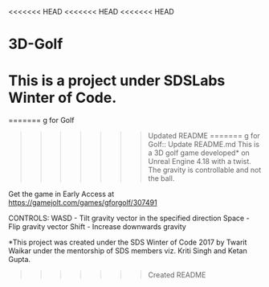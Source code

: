 <<<<<<< HEAD
<<<<<<< HEAD
<<<<<<< HEAD
# 3D-Golf
This is a project under SDSLabs Winter of Code. 
=======
=======
g for Golf
>>>>>>> Updated README
=======
g for Golf:: 
>>>>>>> Update README.md
This is a 3D golf game developed* on Unreal Engine 4.18 with a twist.
The gravity is controllable and not the ball.

Get the game in Early Access at https://gamejolt.com/games/gforgolf/307491

CONTROLS:
  WASD - Tilt gravity vector in the specified direction
  Space - Flip gravity vector
  Shift - Increase downwards gravity
  
*This project was created under the SDS Winter of Code 2017 by Twarit Waikar under the mentorship of SDS members viz. Kriti Singh and Ketan Gupta.
>>>>>>> Created README
